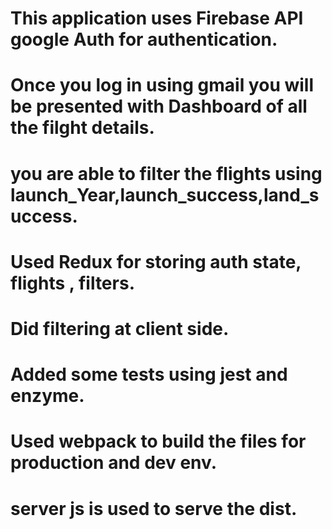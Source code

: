 # This application uses Firebase API google Auth for authentication.
# Once you log in using gmail you will be presented with Dashboard of all the filght details.
# you are able to filter the flights using launch_Year,launch_success,land_success.
# Used Redux for storing auth state, flights , filters.
# Did filtering at client side.
# Added some tests using jest and enzyme.
# Used webpack to build the files for production and dev env.
# server js is used to serve the dist.







